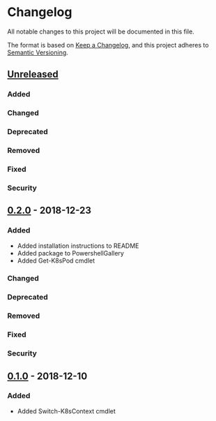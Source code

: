# Changelog
All notable changes to this project will be documented in this file.

The format is based on [Keep a Changelog](https://keepachangelog.com/en/1.0.0/),
and this project adheres to [Semantic Versioning](https://semver.org/spec/v2.0.0.html).

## [Unreleased]
### Added

### Changed

### Deprecated

### Removed

### Fixed

### Security

## [0.2.0] - 2018-12-23
### Added
- Added installation instructions to README
- Added package to PowershellGallery
- Added Get-K8sPod cmdlet

### Changed

### Deprecated

### Removed

### Fixed

### Security

## [0.1.0] - 2018-12-10
### Added
- Added Switch-K8sContext cmdlet

[Unreleased]: https://gitlab.com/dwsr/powerkube/compare/0.2.0...master
[0.1.0]: https://gitlab.com/dwsr/powerkube/tree/0.1.0
[0.2.0]: https://gitlab.com/dwsr/powerkube/tree/0.2.0